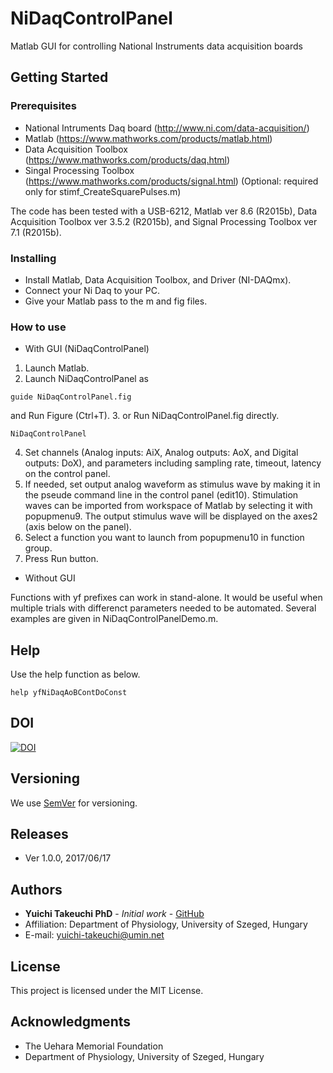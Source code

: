 # NiDaqControlPanel
Matlab GUI for controlling National Instruments data acquisition boards

## Getting Started

### Prerequisites
* National Intruments Daq board (http://www.ni.com/data-acquisition/)
* Matlab (https://www.mathworks.com/products/matlab.html)
* Data Acquisition Toolbox (https://www.mathworks.com/products/daq.html)
* Singal Processing Toolbox (https://www.mathworks.com/products/signal.html) (Optional: required only for stimf_CreateSquarePulses.m)

The code has been tested with a USB-6212, Matlab ver 8.6 (R2015b), Data Acquisition Toolbox ver 3.5.2 (R2015b), and Signal Processing Toolbox ver 7.1 (R2015b).

### Installing
* Install Matlab, Data Acquisition Toolbox, and Driver (NI-DAQmx).
* Connect your Ni Daq to your PC.
* Give your Matlab pass to the m and fig files.

### How to use
* With GUI (NiDaqControlPanel)
1. Launch Matlab.
2. Launch NiDaqControlPanel as
```
guide NiDaqControlPanel.fig
```
and Run Figure (Ctrl+T).
3. or Run NiDaqControlPanel.fig directly.
```
NiDaqControlPanel
```
4. Set channels (Analog inputs: AiX, Analog outputs: AoX, and Digital outputs: DoX), and parameters including sampling rate, timeout, latency on the control panel.
5. If needed, set output analog waveform as stimulus wave by making it in the pseude command line in the control panel (edit10). Stimulation waves can be imported from workspace of Matlab by selecting it with popupmenu9. The output stimulus wave will be displayed on the axes2 (axis below on the panel).
6. Select a function you want to launch from popupmenu10 in function group.
7. Press Run button.

* Without GUI

Functions with yf prefixes can work in stand-alone. It would be useful when multiple trials with differenct parameters needed to be automated. Several examples are given in NiDaqControlPanelDemo.m.

## Help
Use the help function as below.
```
help yfNiDaqAoBContDoConst
```

## DOI
[![DOI](https://zenodo.org/badge/94625377.svg)](https://zenodo.org/badge/latestdoi/94625377)

## Versioning
We use [SemVer](http://semver.org/) for versioning.

## Releases
* Ver 1.0.0, 2017/06/17

## Authors
* **Yuichi Takeuchi PhD** - *Initial work* - [GitHub](https://github.com/yuichi-takeuchi)
* Affiliation: Department of Physiology, University of Szeged, Hungary
* E-mail: yuichi-takeuchi@umin.net

## License
This project is licensed under the MIT License.

## Acknowledgments
* The Uehara Memorial Foundation
* Department of Physiology, University of Szeged, Hungary

